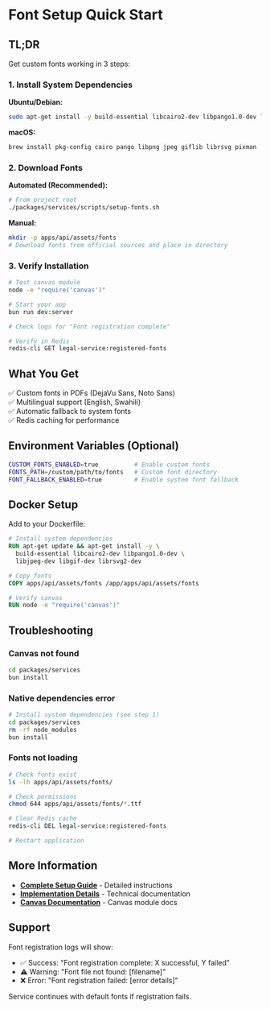 # Font Setup Quick Start

## TL;DR

Get custom fonts working in 3 steps:

### 1. Install System Dependencies

**Ubuntu/Debian:**

```bash
sudo apt-get install -y build-essential libcairo2-dev libpango1.0-dev libjpeg-dev libgif-dev librsvg2-dev
```

**macOS:**

```bash
brew install pkg-config cairo pango libpng jpeg giflib librsvg pixman
```

### 2. Download Fonts

**Automated (Recommended):**

```bash
# From project root
./packages/services/scripts/setup-fonts.sh
```

**Manual:**

```bash
mkdir -p apps/api/assets/fonts
# Download fonts from official sources and place in directory
```

### 3. Verify Installation

```bash
# Test canvas module
node -e "require('canvas')"

# Start your app
bun run dev:server

# Check logs for "Font registration complete"

# Verify in Redis
redis-cli GET legal-service:registered-fonts
```

## What You Get

✅ Custom fonts in PDFs (DejaVu Sans, Noto Sans)  
✅ Multilingual support (English, Swahili)  
✅ Automatic fallback to system fonts  
✅ Redis caching for performance  

## Environment Variables (Optional)

```bash
CUSTOM_FONTS_ENABLED=true          # Enable custom fonts
FONTS_PATH=/custom/path/to/fonts   # Custom font directory
FONT_FALLBACK_ENABLED=true         # Enable system font fallback
```

## Docker Setup

Add to your Dockerfile:

```dockerfile
# Install system dependencies
RUN apt-get update && apt-get install -y \
  build-essential libcairo2-dev libpango1.0-dev \
  libjpeg-dev libgif-dev librsvg2-dev

# Copy fonts
COPY apps/api/assets/fonts /app/apps/api/assets/fonts

# Verify canvas
RUN node -e "require('canvas')"
```

## Troubleshooting

### Canvas not found

```bash
cd packages/services
bun install
```

### Native dependencies error

```bash
# Install system dependencies (see step 1)
cd packages/services
rm -rf node_modules
bun install
```

### Fonts not loading

```bash
# Check fonts exist
ls -lh apps/api/assets/fonts/

# Check permissions
chmod 644 apps/api/assets/fonts/*.ttf

# Clear Redis cache
redis-cli DEL legal-service:registered-fonts

# Restart application
```

## More Information

- **[Complete Setup Guide](./FONT_SETUP_GUIDE.md)** - Detailed instructions
- **[Implementation Details](./FONT_REGISTRATION_IMPROVEMENTS.md)** - Technical documentation
- **[Canvas Documentation](https://github.com/Automattic/node-canvas)** - Canvas module docs

## Support

Font registration logs will show:

- ✅ Success: "Font registration complete: X successful, Y failed"
- ⚠️ Warning: "Font file not found: [filename]"
- ❌ Error: "Font registration failed: [error details]"

Service continues with default fonts if registration fails.
